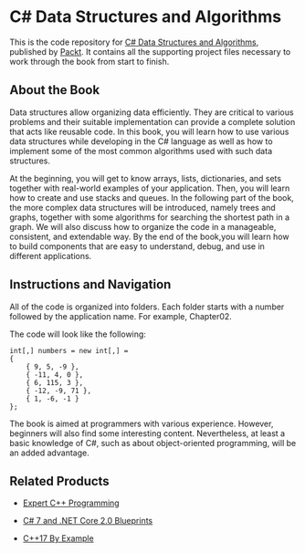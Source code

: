 # C# Data Structures and Algorithms
This is the code repository for [C# Data Structures and Algorithms](https://www.packtpub.com/application-development/c-data-structures-and-algorithms-0?utm_source=github&utm_medium=repository&utm_campaign=9781788833738), published by [Packt](https://www.packtpub.com/?utm_source=github). It contains all the supporting project files necessary to work through the book from start to finish.
## About the Book
Data structures allow organizing data efficiently. They are critical to various problems and their suitable implementation can provide a complete solution that acts like reusable code. In this book, you will learn how to use various data structures while developing in the C# language as well as how to implement some of the most common algorithms used with such data structures.

At the beginning, you will get to know arrays, lists, dictionaries, and sets together with real-world examples of your application. Then, you will learn how to create and use stacks and queues. In the following part of the book, the more complex data structures will be introduced, namely trees and graphs, together with some algorithms for searching the shortest path in a graph. We will also discuss how to organize the code in a manageable, consistent, and extendable way. By the end of the book,you will learn how to build components that are easy to understand, debug, and use in different applications.
## Instructions and Navigation
All of the code is organized into folders. Each folder starts with a number followed by the application name. For example, Chapter02.



The code will look like the following:
```
int[,] numbers = new int[,] = 
{ 
    { 9, 5, -9 }, 
    { -11, 4, 0 }, 
    { 6, 115, 3 }, 
    { -12, -9, 71 }, 
    { 1, -6, -1 } 
};
```

The book is aimed at programmers with various experience. However, beginners will also find some interesting content. Nevertheless, at least a basic knowledge of C#, such as about object-oriented programming, will be an added advantage.

## Related Products
* [Expert C++ Programming](https://www.packtpub.com/application-development/expert-c-programming?utm_source=github&utm_medium=repository&utm_campaign=9781788831390)

* [C# 7 and .NET Core 2.0 Blueprints](https://www.packtpub.com/application-development/c-7-and-net-core-20-blueprints?utm_source=github&utm_medium=repository&utm_campaign=9781788396196)

* [C++17 By Example](https://www.packtpub.com/application-development/c17-example?utm_source=github&utm_medium=repository&utm_campaign=9781788391818)
